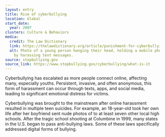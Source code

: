 ```yaml
---
layout: entry
title: Rise of cyberbullying
location: Global
start_date:
  year: 2007
clusters: Culture & Behaviors
media:
  credit: The Law Dictionary
  link: https://thelawdictionary.org/article/punishment-for-cyberbullying/
  alt: Photo of a young person hanging their head, holding a mobile phone, swarmed
    by harassing text messages.
source: stopbullying.gov
source_link: https://www.stopbullying.gov/cyberbullying/what-is-it
---
```

Cyberbullying has escalated as more people connect online, affecting many, especially youths. Persistent, invasive, and often anonymous, this form of harassment can occur through texts, apps, and social media, leading to significant emotional distress for victims. 

Cyberbullying was brought to the mainstream after online harassment resulted in multiple teen suicides. For example, an 18-year-old took her own life after her boyfriend sent nude photos of to at least seven other local high schools. After the tragic school shooting at Columbine in 1999, many states in the U.S.  began to pass anti-bullying laws. Some of these laws specifically addressed digital forms of bullying.